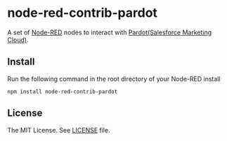 # node-red-contrib-pardot

A set of [Node-RED](http://www.nodered.org) nodes to interact with [Pardot(Salesforce Marketing Cloud)](http://www.salesforce.com/jp/marketing-cloud/overview/).

## Install

Run the following command in the root directory of your Node-RED install

```
npm install node-red-contrib-pardot
```

## License

The MIT License. See [LICENSE](https://github.com/tzmfreedom/node-red-contrib-pardot/blob/master/LICENSE.txt) file.